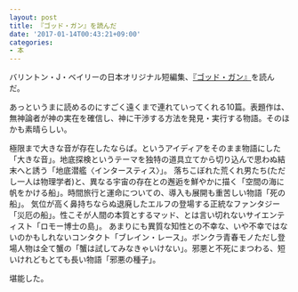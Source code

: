 ```yaml
---
layout: post
title: 『ゴッド・ガン』を読んだ
date: '2017-01-14T00:43:21+09:00'
categories:
- 本
---
```


バリントン・J・ベイリーの日本オリジナル短編集、[『ゴッド・ガン』](http://amzn.to/2jEID68)を読んだ。

あっというまに読めるのにすごく遠くまで連れていってくれる10篇。表題作は、無神論者が神の実在を確信し、神に干渉する方法を発見・実行する物語。そのほかも素晴らしい。

極限まで大きな音が存在したならば。というアイディアをそのまま物語にした「大きな音」。地底探検というテーマを独特の道具立てから切り込んで思わぬ結末へと誘う「地底潜艦〈インタースティス〉」。
落ちこぼれた荒くれ男たち(ただし一人は物理学者)と、異なる宇宙の存在との邂逅を鮮やかに描く「空間の海に帆をかける船」。時間旅行と運命についての、導入も展開も重苦しい物語「死の船」。
気位が高く鼻持ちならぬ退廃したエルフの登場する正統なファンタジー「災厄の船」。性こそが人間の本質とするマッド、とは言い切れないサイエンティスト「ロモー博士の島」。
あまりにも異質な知性との不幸な、いや不幸ではないのかもしれないコンタクト「ブレイン・レース」。ボンクラ青春モノただし登場人物は全て蟹の「蟹は試してみなきゃいけない」。邪悪と不死にまつわる、短いけれどもとても長い物語「邪悪の種子」。

堪能した。
